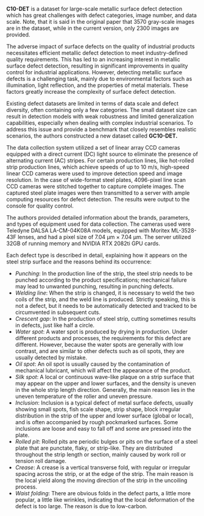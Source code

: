 **C10-DET** is a dataset for large-scale metallic surface defect detection which has great challenges with defect categories, image number, and data scale. Note, that it is said in the original paper that 3570 gray-scale images are in the dataset, while in the current version, only 2300 images are provided.

The adverse impact of surface defects on the quality of industrial products necessitates efficient metallic defect detection to meet industry-defined quality requirements. This has led to an increasing interest in metallic surface defect detection, resulting in significant improvements in quality control for industrial applications. However, detecting metallic surface defects is a challenging task, mainly due to environmental factors such as illumination, light reflection, and the properties of metal materials. These factors greatly increase the complexity of surface defect detection.

Existing defect datasets are limited in terms of data scale and defect diversity, often containing only a few categories. The small dataset size can result in detection models with weak robustness and limited generalization capabilities, especially when dealing with complex industrial scenarios. To address this issue and provide a benchmark that closely resembles realistic scenarios, the authors constructed a new dataset called **GC10-DET.**

The data collection system utilized a set of linear array CCD cameras equipped with a direct current (DC) light source to eliminate the presence of alternating current (AC) stripes. For certain production lines, like hot-rolled strip production lines, which achieve speeds of up to 10 m/s, high-speed linear CCD cameras were used to improve detection speed and image resolution. In the case of wide-format steel plates, 4096-pixel line scan CCD cameras were stitched together to capture complete images. The captured steel plate images were then transmitted to a server with ample computing resources for defect detection. The results were output to the console for quality control.

The authors provided detailed information about the brands, parameters, and types of equipment used for data collection. The cameras used were Teledyne DALSA LA-CM-04K08A models, equipped with Moritex ML-3528-43F lenses, and had a pixel size of 7.04 µm × 7.04 µm. The server utilized 32GB of running memory and NVIDIA RTX 2082ti GPU cards.

Each defect type is described in detail, explaining how it appears on the steel strip surface and the reasons behind its occurrence:

* *Punching*: In the production line of the strip, the steel strip needs to be punched according to the product specifications; mechanical failure may lead to unwanted punching, resulting in punching defects.
* *Welding line*: When the strip is changed, it is necessary to weld the two coils of the strip, and the weld line is produced. Strictly speaking, this is not a defect, but it needs to be automatically detected and tracked to be circumvented in subsequent cuts.
* *Crescent gap*: In the production of steel strip, cutting sometimes results in defects, just like half a circle.
* *Water spot*: A water spot is produced by drying in production. Under different products and processes, the requirements for this defect are different. However, because the water spots are generally with low contrast, and are similar to other defects such as oil spots, they are usually detected by mistake.
* *Oil spot*: An oil spot is usually caused by the contamination of mechanical lubricant, which will affect the appearance of the product.
* *Silk spot*: A local or continuous wave-like plaque on a strip surface that may appear on the upper and lower surfaces, and the density is uneven in the whole strip length direction. Generally, the main reason lies in the uneven temperature of the roller and uneven pressure.
* *Inclusion*: Inclusion is a typical defect of metal surface defects, usually showing small spots, fish scale shape, strip shape, block irregular distribution in the strip of the upper and lower surface (global or local), and is often accompanied by rough pockmarked surfaces. Some inclusions are loose and easy to fall off and some are pressed into the plate.
* *Rolled pit*: Rolled pits are periodic bulges or pits on the surface of a steel plate that are punctate, flaky, or strip-like. They are distributed throughout the strip length or section, mainly caused by work roll or tension roll damage.
* *Crease*: A crease is a vertical transverse fold, with regular or irregular spacing across the strip, or at the edge of the strip. The main reason is the local yield along the moving direction of the strip in the uncoiling process.
* *Waist folding*: There are obvious folds in the defect parts, a little more popular, a little like wrinkles, indicating that the local deformation of the defect is too large. The reason is due to low-carbon.
